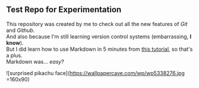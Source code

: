 ## Test Repo for Experimentation
This repository was created by me to check out all the new features of _Git_ and _Github_.  
And also because I'm still learning version control systems (embarrassing, **I know**).  
But I did learn how to use Markdown in 5 minutes from [this tutorial](https://www.markdowntutorial.com), so that's a plus.  
Markdown was... _easy_?  


![surprised pikachu face](https://wallpapercave.com/wp/wp5338276.jpg =160x90)

